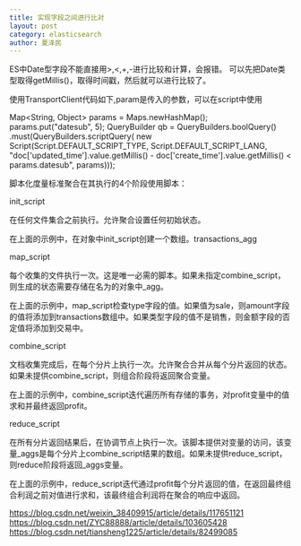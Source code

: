 ```yaml
---
title: 实现字段之间进行比对
layout: post
category: elasticsearch
author: 夏泽民
---
```

ES中Date型字段不能直接用>,<,+,-进行比较和计算，会报错。
可以先把Date类型取得getMillis()，取得时间戳，然后就可以进行比较了。

使用TransportClient代码如下,param是传入的参数，可以在script中使用  

Map<String, Object> params = Maps.newHashMap();
        params.put("datesub", 5);
        QueryBuilder qb = QueryBuilders.boolQuery()
                .must(QueryBuilders.scriptQuery(
                        new Script(Script.DEFAULT_SCRIPT_TYPE, 
                                Script.DEFAULT_SCRIPT_LANG, 
                                "doc['updated_time'].value.getMillis() - doc['create_time'].value.getMillis() < params.datesub", 
                                params)));


脚本化度量标准聚合在其执行的4个阶段使用脚本：

init_script

在任何文件集合之前执行。允许聚合设置任何初始状态。

在上面的示例中，在对象中init_script创建一个数组。transactions_agg

map_script

每个收集的文件执行一次。这是唯一必需的脚本。如果未指定combine_script，则生成的状态需要存储在名为的对象中_agg。

在上面的示例中，map_script检查type字段的值。如果值为sale，则amount字段的值将添加到transactions数组中。如果类型字段的值不是销售，则金额字段的否定值将添加到交易中。

combine_script

文档收集完成后，在每个分片上执行一次。允许聚合合并从每个分片返回的状态。如果未提供combine_script，则组合阶段将返回聚合变量。

在上面的示例中，combine_script迭代遍历所有存储的事务，对profit变量中的值求和并最终返回profit。

reduce_script

在所有分片返回结果后，在协调节点上执行一次。该脚本提供对变量的访问，该变量_aggs是每个分片上combine_script结果的数组。如果未提供reduce_script，则reduce阶段将返回_aggs变量。

在上面的示例中，reduce_script迭代通过profit每个分片返回的值，在返回最终组合利润之前对值进行求和，该最终组合利润将在聚合的响应中返回。
<!-- more -->
https://blog.csdn.net/weixin_38409915/article/details/117651121
https://blog.csdn.net/ZYC88888/article/details/103605428
https://blog.csdn.net/tiansheng1225/article/details/82499085
